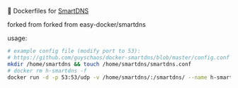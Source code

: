 :whale: Dockerfiles for [SmartDNS](https://github.com/pymumu/smartdns)

forked from forked from easy-docker/smartdns

usage:

```sh
# example config file (modify port to 53): 
# https://github.com/guyschaos/docker-smartdns/blob/master/config.conf
mkdir /home/smartdns && touch /home/smartdns/smartdns.conf
# docker rm h-smartdns -f
docker run -d -p 53:53/udp -v /home/smartdns/:/smartdns/ --name h-smartdns hvanke/smartdns
```
